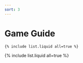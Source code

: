 ```yaml
---
sort: 3
---
```


# Game Guide

```
{% include list.liquid all=true %}
```

{% include list.liquid all=true %}
